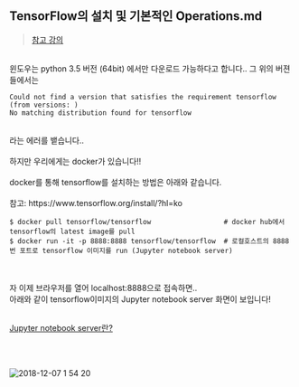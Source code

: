 ## TensorFlow의 설치 및 기본적인 Operations.md
> <a href="https://www.youtube.com/watch?v=-57Ne86Ia8w&index=3&list=PLlMkM4tgfjnLSOjrEJN31gZATbcj_MpUm">참고 강의</a>

<br>
윈도우는 python 3.5 버전 (64bit) 에서만 다운로드 가능하다고 합니다..
그 위의 버젼들에서는 <br>

```
Could not find a version that satisfies the requirement tensorflow (from versions: )
No matching distribution found for tensorflow
```
<br>
라는 에러를 뱉습니다..

<br>
<br>
하지만 우리에게는 docker가 있습니다!!

<br>
<br>
docker를 통해 tensorflow를 설치하는 방법은 아래와 같습니다.

<br>
<br>
참고: https://www.tensorflow.org/install/?hl=ko

<br>

```
$ docker pull tensorflow/tensorflow                  # docker hub에서 tensorflow의 latest image를 pull
$ docker run -it -p 8888:8888 tensorflow/tensorflow  # 로컬호스트의 8888번 포트로 tensorflow 이미지를 run (Jupyter notebook server)
```

<br>
<br>
자 이제 브라우저를 열어 localhost:8888으로 접속하면..

<br>
아래와 같이 tensorflow이미지의 Jupyter notebook server 화면이 보입니다!

<br>
<br>

<a target="_black" href="http://cyan91.tistory.com/7">Jupyter notebook server란?</a>

<br>
<br>

![2018-12-07 1 54 20](https://user-images.githubusercontent.com/26675063/49628490-b0b32880-fa27-11e8-9ec7-0a4cd1b401aa.png)

